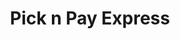 ---
title: "Pick n Pay Express"
url: /port-elizabeth/pick-n-pay-express-cape-road/
shop: convenience
---
